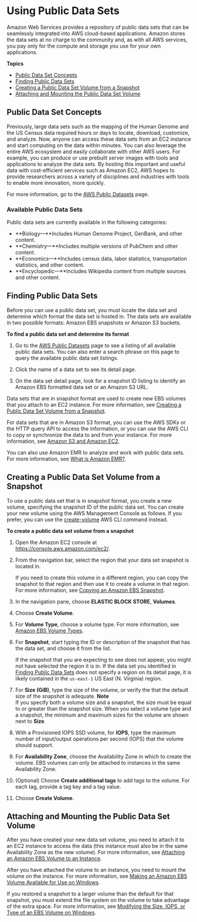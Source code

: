 # Using Public Data Sets<a name="using-public-data-sets"></a>

Amazon Web Services provides a repository of public data sets that can be seamlessly integrated into AWS cloud\-based applications\. Amazon stores the data sets at no charge to the community and, as with all AWS services, you pay only for the compute and storage you use for your own applications\.

**Topics**
+ [Public Data Set Concepts](#concepts-public-data-sets)
+ [Finding Public Data Sets](#using-public-data-sets-finding)
+ [Creating a Public Data Set Volume from a Snapshot](#using-public-data-sets-launching-set)
+ [Attaching and Mounting the Public Data Set Volume](#using-public-data-sets-launching-mounting)

## Public Data Set Concepts<a name="concepts-public-data-sets"></a>

Previously, large data sets such as the mapping of the Human Genome and the US Census data required hours or days to locate, download, customize, and analyze\. Now, anyone can access these data sets from an EC2 instance and start computing on the data within minutes\. You can also leverage the entire AWS ecosystem and easily collaborate with other AWS users\. For example, you can produce or use prebuilt server images with tools and applications to analyze the data sets\. By hosting this important and useful data with cost\-efficient services such as Amazon EC2, AWS hopes to provide researchers across a variety of disciplines and industries with tools to enable more innovation, more quickly\. 

For more information, go to the [AWS Public Datasets](https://aws.amazon.com/publicdatasets/) page\.

### Available Public Data Sets<a name="concepts-public-data-sets-available"></a>

Public data sets are currently available in the following categories:
+ **Biology—**Includes Human Genome Project, GenBank, and other content\.
+ **Chemistry—**Includes multiple versions of PubChem and other content\. 
+ **Economics—**Includes census data, labor statistics, transportation statistics, and other content\. 
+ **Encyclopedic—**Includes Wikipedia content from multiple sources and other content\. 

## Finding Public Data Sets<a name="using-public-data-sets-finding"></a>

Before you can use a public data set, you must locate the data set and determine which format the data set is hosted in\. The data sets are available in two possible formats: Amazon EBS snapshots or Amazon S3 buckets\.

**To find a public data set and determine its format**

1. Go to the [AWS Public Datasets](https://aws.amazon.com/datasets/) page to see a listing of all available public data sets\. You can also enter a search phrase on this page to query the available public data set listings\.

1. Click the name of a data set to see its detail page\.

1. On the data set detail page, look for a snapshot ID listing to identify an Amazon EBS formatted data set or an Amazon S3 URL\. 

Data sets that are in snapshot format are used to create new EBS volumes that you attach to an EC2 instance\. For more information, see [Creating a Public Data Set Volume from a Snapshot](#using-public-data-sets-launching-set)\.

For data sets that are in Amazon S3 format, you can use the AWS SDKs or the HTTP query API to access the information, or you can use the AWS CLI to copy or synchronize the data to and from your instance\. For more information, see [Amazon S3 and Amazon EC2](AmazonS3.md#S3UsageScenarios)\.

You can also use Amazon EMR to analyze and work with public data sets\. For more information, see [ What is Amazon EMR?](https://docs.aws.amazon.com/emr/latest/DeveloperGuide/emr-what-is-emr.html)\.

## Creating a Public Data Set Volume from a Snapshot<a name="using-public-data-sets-launching-set"></a>

To use a public data set that is in snapshot format, you create a new volume, specifying the snapshot ID of the public data set\. You can create your new volume using the AWS Management Console as follows\. If you prefer, you can use the [create\-volume](https://docs.aws.amazon.com/cli/latest/reference/ec2/create-volume.html) AWS CLI command instead\.

**To create a public data set volume from a snapshot**

1. Open the Amazon EC2 console at [https://console\.aws\.amazon\.com/ec2/](https://console.aws.amazon.com/ec2/)\.

1. From the navigation bar, select the region that your data set snapshot is located in\.

   If you need to create this volume in a different region, you can copy the snapshot to that region and then use it to create a volume in that region\. For more information, see [Copying an Amazon EBS Snapshot](ebs-copy-snapshot.md)\.

1. In the navigation pane, choose **ELASTIC BLOCK STORE**, **Volumes**\.

1. Choose **Create Volume**\.

1. For **Volume Type**, choose a volume type\. For more information, see [Amazon EBS Volume Types](EBSVolumeTypes.md)\.

1. For **Snapshot**, start typing the ID or description of the snapshot that has the data set, and choose it from the list\.

   If the snapshot that you are expecting to see does not appear, you might not have selected the region it is in\. If the data set you identified in [Finding Public Data Sets](#using-public-data-sets-finding) does not specify a region on its detail page, it is likely contained in the `us-east-1` US East \(N\. Virginia\) region\.

1. <a name="data_set_select_size_step_gwt"></a>For **Size \(GiB\)**, type the size of the volume, or verify the that the default size of the snapshot is adequate\.
**Note**  
If you specify both a volume size and a snapshot, the size must be equal to or greater than the snapshot size\. When you select a volume type and a snapshot, the minimum and maximum sizes for the volume are shown next to **Size**\.

1. With a Provisioned IOPS SSD volume, for **IOPS**, type the maximum number of input/output operations per second \(IOPS\) that the volume should support\.

1. For **Availability Zone**, choose the Availability Zone in which to create the volume\. EBS volumes can only be attached to instances in the same Availability Zone\.

1. \(Optional\) Choose **Create additional tags** to add tags to the volume\. For each tag, provide a tag key and a tag value\.

1. Choose **Create Volume**\.

## Attaching and Mounting the Public Data Set Volume<a name="using-public-data-sets-launching-mounting"></a>

After you have created your new data set volume, you need to attach it to an EC2 instance to access the data \(this instance must also be in the same Availability Zone as the new volume\)\. For more information, see [Attaching an Amazon EBS Volume to an Instance](ebs-attaching-volume.md)\.

After you have attached the volume to an instance, you need to mount the volume on the instance\. For more information, see [Making an Amazon EBS Volume Available for Use on Windows](ebs-using-volumes.md)\.

If you restored a snapshot to a larger volume than the default for that snapshot, you must extend the file system on the volume to take advantage of the extra space\. For more information, see [Modifying the Size, IOPS, or Type of an EBS Volume on Windows](ebs-modify-volume.md)\.